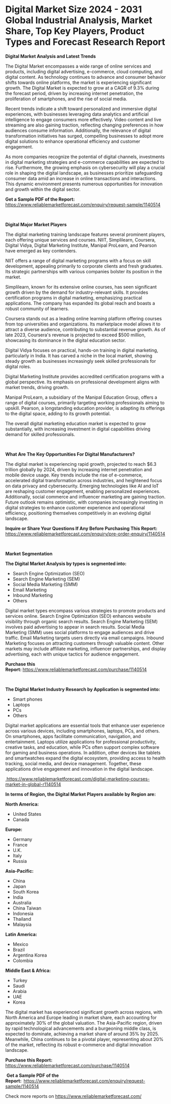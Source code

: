 <p><h1>Digital Market Size 2024 - 2031 Global Industrial Analysis, Market Share, Top Key Players, Product Types and Forecast Research Report</h1></p><p><strong>Digital Market Analysis and Latest Trends</strong></p>
<p><p>The Digital Market encompasses a wide range of online services and products, including digital advertising, e-commerce, cloud computing, and digital content. As technology continues to advance and consumer behavior shifts towards online platforms, the market is experiencing significant growth. The Digital Market is expected to grow at a CAGR of 9.3% during the forecast period, driven by increasing internet penetration, the proliferation of smartphones, and the rise of social media.</p><p>Recent trends indicate a shift toward personalized and immersive digital experiences, with businesses leveraging data analytics and artificial intelligence to engage consumers more effectively. Video content and live streaming are also gaining traction, reflecting changing preferences in how audiences consume information. Additionally, the relevance of digital transformation initiatives has surged, compelling businesses to adopt more digital solutions to enhance operational efficiency and customer engagement.</p><p>As more companies recognize the potential of digital channels, investments in digital marketing strategies and e-commerce capabilities are expected to rise. Furthermore, the growing emphasis on cybersecurity will play a crucial role in shaping the digital landscape, as businesses prioritize safeguarding consumer data amid an increase in online transactions and interactions. This dynamic environment presents numerous opportunities for innovation and growth within the digital sector.</p></p>
<p><strong>Get a Sample PDF of the Report:&nbsp;</strong> <a href="https://www.reliablemarketforecast.com/enquiry/request-sample/1140514?utm_campaign=1874&utm_medium=2&utm_source=Github&utm_content=ia&utm_term=28122024&utm_id=digital">https://www.reliablemarketforecast.com/enquiry/request-sample/1140514</a></p>
<p>&nbsp;</p>
<p><strong>Digital Major Market Players</strong></p>
<p><p>The digital marketing training landscape features several prominent players, each offering unique services and courses. NIIT, Simplilearn, Coursera, Digital Vidya, Digital Marketing Institute, Manipal ProLearn, and Pearson have emerged as key contenders. </p><p>NIIT offers a range of digital marketing programs with a focus on skill development, appealing primarily to corporate clients and fresh graduates. Its strategic partnerships with various companies bolster its position in the market. </p><p>Simplilearn, known for its extensive online courses, has seen significant growth driven by the demand for industry-relevant skills. It provides certification programs in digital marketing, emphasizing practical applications. The company has expanded its global reach and boasts a robust community of learners.</p><p>Coursera stands out as a leading online learning platform offering courses from top universities and organizations. Its marketplace model allows it to attract a diverse audience, contributing to substantial revenue growth. As of late 2023, Coursera's revenue is projected to exceed $500 million, showcasing its dominance in the digital education sector.</p><p>Digital Vidya focuses on practical, hands-on training in digital marketing, particularly in India. It has carved a niche in the local market, showing steady growth as businesses increasingly seek skilled professionals for digital roles.</p><p>Digital Marketing Institute provides accredited certification programs with a global perspective. Its emphasis on professional development aligns with market trends, driving growth.</p><p>Manipal ProLearn, a subsidiary of the Manipal Education Group, offers a range of digital courses, primarily targeting working professionals aiming to upskill. Pearson, a longstanding education provider, is adapting its offerings to the digital space, adding to its growth potential.</p><p>The overall digital marketing education market is expected to grow substantially, with increasing investment in digital capabilities driving demand for skilled professionals.</p></p>
<p>&nbsp;</p>
<p><strong>What Are The Key Opportunities For Digital Manufacturers?</strong></p>
<p><p>The digital market is experiencing rapid growth, projected to reach $6.3 trillion globally by 2024, driven by increasing internet penetration and mobile device usage. Key trends include the rise of e-commerce, accelerated digital transformation across industries, and heightened focus on data privacy and cybersecurity. Emerging technologies like AI and IoT are reshaping customer engagement, enabling personalized experiences. Additionally, social commerce and influencer marketing are gaining traction. Future outlook remains optimistic, with companies increasingly investing in digital strategies to enhance customer experience and operational efficiency, positioning themselves competitively in an evolving digital landscape.</p></p>
<p><strong>Inquire or Share Your Questions If Any Before Purchasing This Report:</strong> <a href="https://www.reliablemarketforecast.com/enquiry/pre-order-enquiry/1140514?utm_campaign=1874&utm_medium=2&utm_source=Github&utm_content=ia&utm_term=28122024&utm_id=digital">https://www.reliablemarketforecast.com/enquiry/pre-order-enquiry/1140514</a></p>
<p>&nbsp;</p>
<p><strong>Market Segmentation</strong></p>
<p><strong>The Digital Market Analysis by types is segmented into:</strong></p>
<p><ul><li>Search Engine Optimization (SEO)</li><li>Search Engine Marketing (SEM)</li><li>Social Media Marketing (SMM)</li><li>Email Marketing</li><li>Inbound Marketing</li><li>Others</li></ul></p>
<p><p>Digital market types encompass various strategies to promote products and services online. Search Engine Optimization (SEO) enhances website visibility through organic search results. Search Engine Marketing (SEM) involves paid advertising to appear in search results. Social Media Marketing (SMM) uses social platforms to engage audiences and drive traffic. Email Marketing targets users directly via email campaigns. Inbound Marketing focuses on attracting customers through valuable content. Other markets may include affiliate marketing, influencer partnerships, and display advertising, each with unique tactics for audience engagement.</p></p>
<p><strong>Purchase this Report:&nbsp;</strong><a href="https://www.reliablemarketforecast.com/purchase/1140514?utm_campaign=1874&utm_medium=2&utm_source=Github&utm_content=ia&utm_term=28122024&utm_id=digital">https://www.reliablemarketforecast.com/purchase/1140514</a></p>
<p>&nbsp;</p>
<p><strong>The Digital Market Industry Research by Application is segmented into:</strong></p>
<p><ul><li>Smart phones</li><li>Laptops</li><li>PCs</li><li>Others</li></ul></p>
<p><p>Digital market applications are essential tools that enhance user experience across various devices, including smartphones, laptops, PCs, and others. On smartphones, apps facilitate communication, navigation, and entertainment. Laptops utilize applications for professional productivity, creative tasks, and education, while PCs often support complex software for gaming and business operations. In addition, other devices like tablets and smartwatches expand the digital ecosystem, providing access to health tracking, social media, and device management. Together, these applications drive engagement and innovation in the digital landscape.</p></p>
<p><a href="https://www.reliablemarketforecast.com/digital-marketing-courses-market-in-global-r1140514?utm_campaign=1874&utm_medium=2&utm_source=Github&utm_content=ia&utm_term=28122024&utm_id=digital">&nbsp;https://www.reliablemarketforecast.com/digital-marketing-courses-market-in-global-r1140514</a></p>
<p><strong>In terms of Region, the Digital Market Players available by Region are:</strong></p>
<p>
    <p> <strong> North America: </strong>
        <ul>
            <li>United States</li>
            <li>Canada</li>
        </ul>
        </p> 
    <p> <strong> Europe: </strong>
        <ul>
            <li>Germany</li>
            <li>France</li>
            <li>U.K.</li>
            <li>Italy</li>
            <li>Russia</li>
        </ul>
        </p> 
    <p> <strong> Asia-Pacific: </strong>
        <ul>
            <li>China</li>
            <li>Japan</li>
            <li>South Korea</li>
            <li>India</li>
            <li>Australia</li>
            <li>China Taiwan</li>
            <li>Indonesia</li>
            <li>Thailand</li>
            <li>Malaysia</li>
        </ul>
        </p> 
    <p> <strong> Latin America: </strong>
        <ul>
            <li>Mexico</li>
            <li>Brazil</li>
            <li>Argentina Korea</li>
            <li>Colombia</li>
        </ul>
        </p> 
    <p> <strong> Middle East & Africa: </strong>
        <ul>
            <li>Turkey</li>
            <li>Saudi</li>
            <li>Arabia</li>
            <li>UAE</li>
            <li>Korea</li>
        </ul>
    </p>
    </p>
<p><p>The digital market has experienced significant growth across regions, with North America and Europe leading in market share, each accounting for approximately 30% of the global valuation. The Asia-Pacific region, driven by rapid technological advancements and a burgeoning middle class, is expected to dominate, achieving a market share of around 35% by 2025. Meanwhile, China continues to be a pivotal player, representing about 20% of the market, reflecting its robust e-commerce and digital innovation landscape.</p></p>
<p><strong>Purchase this Report: </strong><a href="https://www.reliablemarketforecast.com/purchase/1140514?utm_campaign=1874&utm_medium=2&utm_source=Github&utm_content=ia&utm_term=28122024&utm_id=digital">https://www.reliablemarketforecast.com/purchase/1140514</a></p>
<p>&nbsp;<strong>Get a Sample PDF of the Report:&nbsp;&nbsp;</strong><a href="https://www.reliablemarketforecast.com/enquiry/request-sample/1140514?utm_campaign=1874&utm_medium=2&utm_source=Github&utm_content=ia&utm_term=28122024&utm_id=digital">https://www.reliablemarketforecast.com/enquiry/request-sample/1140514</a></p>
<p><strong></strong></p>
<p>Check more reports on <a href="https://www.reliablemarketforecast.com/?utm_campaign=1874&utm_medium=2&utm_source=Github&utm_content=ia&utm_term=28122024&utm_id=digital">https://www.reliablemarketforecast.com/</a></p>